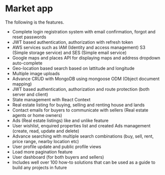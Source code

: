 # Market app

The following is the features.

+ Complete login registration system with email confirmation, forgot and reset passwords
+ JWT based authentication, authorization with refresh token
+ AWS services such as IAM (Identity and access management) S3 (Simple storage service) and SES (Simple email service)
+ Google maps and places API for displaying maps and address dropdown auto-complete
+ Geo-location based search based on lattitude and longitude
+ Multiple image uploads
+ Advance CRUD with MongoDB using mongoose ODM (Object document mapping)
+ JWT based authentication, authorization and route protection (both server and client)
+ State management with React Context
+ Real estate listing for buying, selling and renting house and lands
+ Contact emails for buyers to communicate with sellers (Real estate agents or home owners)
+ Ads (Real estate listings) like and unlike feature
+ User wishlist, enquired properties list and created Ads management (create, read, update and delete)
+ Advance searching with multiple search combinations (buy, sell, rent, price range, nearby location etc)
+ User profile update and public profile views
+ Load more pagination feature
+ User dashboard (for both buyers and sellers)
+ Includes well over 100 how-to solutions that can be used as a guide to build any projects in future